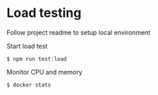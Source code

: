 # Load testing

Follow project readme to setup local environment

Start load test

```shell
$ npm run test:load
```

Monitor CPU and memory

```shell
$ docker stats
```
